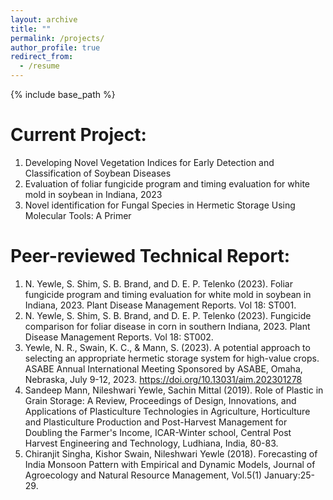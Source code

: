 ```yaml
---
layout: archive
title: ""
permalink: /projects/
author_profile: true
redirect_from:
  - /resume
---
```


{% include base_path %}

# Current Project:
1.	Developing Novel Vegetation Indices for Early Detection and Classification of Soybean Diseases   
2.	Evaluation of foliar fungicide program and timing evaluation for white mold in soybean in Indiana, 2023 
3.	Novel identification for Fungal Species in Hermetic Storage Using Molecular Tools: A Primer

# Peer-reviewed Technical Report:
1.	N. Yewle, S. Shim, S. B. Brand, and D. E. P. Telenko (2023). Foliar fungicide program and timing evaluation for white mold in soybean in Indiana, 2023. Plant Disease Management Reports. Vol 18: ST001.
2.	N. Yewle, S. Shim, S. B. Brand, and D. E. P. Telenko (2023). Fungicide comparison for foliar disease in corn in southern Indiana, 2023. Plant Disease Management Reports. Vol 18: ST002.
3.	Yewle, N. R., Swain, K. C., & Mann, S. (2023). A potential approach to selecting an appropriate hermetic storage system for high-value crops. ASABE Annual International Meeting Sponsored by ASABE, Omaha, Nebraska, July 9-12, 2023. https://doi.org/10.13031/aim.202301278
4.	Sandeep Mann, Nileshwari Yewle, Sachin Mittal (2019). Role of Plastic in Grain Storage: A Review, Proceedings of Design, Innovations, and Applications of Plasticulture Technologies in Agriculture, Horticulture and Plasticulture Production and Post-Harvest Management for Doubling the Farmer's Income, ICAR-Winter school, Central Post Harvest Engineering and Technology, Ludhiana, India, 80-83.
5.	Chiranjit Singha, Kishor Swain, Nileshwari Yewle (2018). Forecasting of India Monsoon Pattern with Empirical and Dynamic Models, Journal of Agroecology and Natural Resource Management, Vol.5(1) January:25-29.


